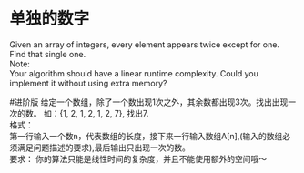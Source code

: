 # 单独的数字
Given an array of integers, every element appears twice except for one. Find that single one.<br>
Note:<br>
Your algorithm should have a linear runtime complexity. Could you implement it without using extra memory?


#进阶版
给定一个数组，除了一个数出现1次之外，其余数都出现3次。找出出现一次的数。
如：{1, 2, 1, 2, 1, 2, 7}, 找出7.<br>
格式：<br>
第一行输入一个数n，代表数组的长度，接下来一行输入数组A[n],(输入的数组必须满足问题描述的要求),最后输出只出现一次的数。<br>
要求：
你的算法只能是线性时间的复杂度，并且不能使用额外的空间哦～
